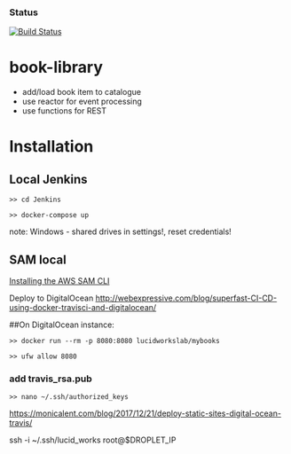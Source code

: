 
### Status
[![Build Status](https://travis-ci.org/lucid-works-lab/mybooks-microservice.svg?branch=master)](https://travis-ci.org/lucid-works-lab/mybooks-microservice.svg?branch=master)

# book-library

- add/load book item to catalogue
- use reactor for event processing
- use functions for REST

# Installation

## Local Jenkins
`>> cd Jenkins`

`>> docker-compose up`

note: Windows - shared drives in settings!, reset credentials!

## SAM local

[Installing the AWS SAM CLI](https://docs.aws.amazon.com/serverless-application-model/latest/developerguide/serverless-sam-cli-install.html)


Deploy to DigitalOcean
http://webexpressive.com/blog/superfast-CI-CD-using-docker-travisci-and-digitalocean/



##On DigitalOcean instance:

`>> docker run --rm -p 8080:8080 lucidworkslab/mybooks`

`>> ufw allow 8080`

### add travis_rsa.pub

`>> nano ~/.ssh/authorized_keys`

https://monicalent.com/blog/2017/12/21/deploy-static-sites-digital-ocean-travis/

ssh -i ~/.ssh/lucid_works root@$DROPLET_IP